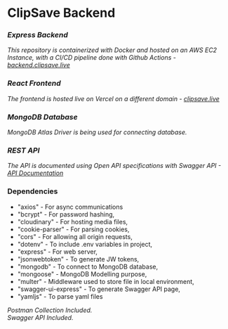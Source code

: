 


<h1>ClipSave Backend</h1>


<i>
<h3>Express Backend</h3>
<p>This repository is containerized with Docker and hosted on an AWS EC2 Instance, with a CI/CD pipeline done with Github Actions - <a href="https://backend.clipsave.live">backend.clipsave.live</a></p>
<h3>React Frontend</h3>
<p>The frontend is hosted live on Vercel on a different domain - <a href="https://clipsave.live/">clipsave.live</a>
<h3>MongoDB Database</h3>
<p>MongoDB Atlas Driver is being used for connecting database.</p>
<h3>REST API</h3>
<p>The API is documented using Open API specifications with Swagger API - <a href="https://backend.clipsave.live/api-docs">API Documentation</a>
</i>

<h3>Dependencies</h3> 

<ul>
    <li>"axios" - For async communications</li>
    <li>"bcrypt" - For password hashing,</li>
    <li>"cloudinary" - For hosting media files,</li>
    <li>"cookie-parser" - For parsing cookies,</li>
    <li>"cors" - For allowing all origin requests,</li>
    <li>"dotenv" - To include .env variables in project,</li>
    <li>"express" - For web server,</li>
    <li>"jsonwebtoken" - To generate JW tokens,</li>
    <li>"mongodb" - To connect to MongoDB database,</li>
    <li>"mongoose" - MongoDB Modelling purpose,</li>
    <li>"multer" - Middleware used to store file in local environment,</li>
    <li>"swagger-ui-express" - To generate Swagger API page,</li>
    <li>"yamljs" - To parse yaml files</li>
</ul>


<i>
<div>Postman Collection Included.</div>
<div>Swagger API Included.</div>
</i>